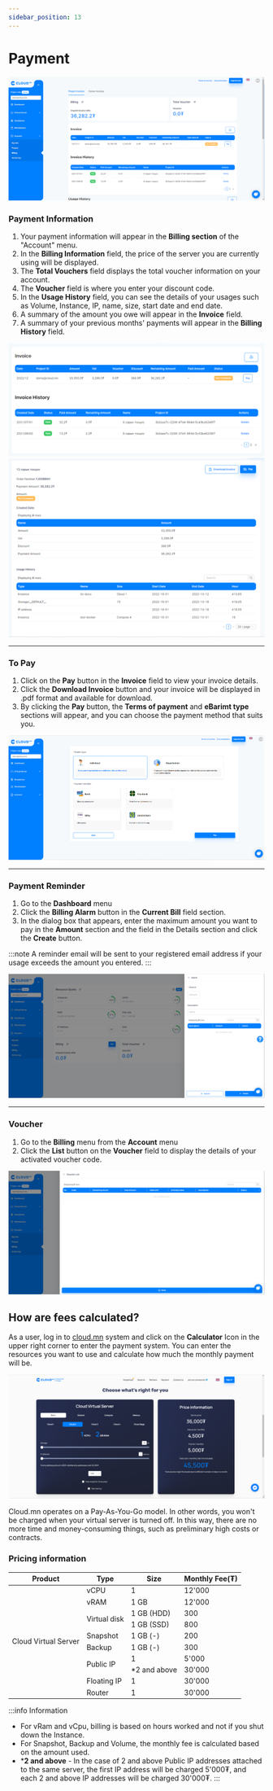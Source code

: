 ```yaml
---
sidebar_position: 13
---
```


# Payment

  ![en-Payment-1](./img/payment/en-Payment-1.png)

### Payment Information

<ol>
    <li>Your payment information will appear in the <b>Billing section</b> of the "Account" menu.</li>
    <li>In the <b>Billing Information</b> field, the price of the server you are currently using will be displayed.</li>
    <li>The <b>Total Vouchers</b> field displays the total voucher information on your account.</li>
    <li>The <b>Voucher</b> field is where you enter your discount code.</li>
    <li>In the <b>Usage History</b> field, you can see the details of your usages such as Volume, Instance, IP, name, size, start date and end date.</li>
    <li>A summary of the amount you owe will appear in the <b>Invoice</b> field.</li>
    <li>A summary of your previous months' payments will appear in the <b>Billing History</b> field.</li>
</ol>

  ![en-Payment-2](./img/payment/en-Payment-2.png)
  ![en-Payment-3](./img/payment/en-Payment-3.png)

<hr></hr>

### To Pay

<ol>
    <li>Click on the <b>Pay</b> button in the <b>Invoice</b> field to view your invoice details.</li>
    <li>Click the <b>Download Invoice</b> button and your invoice will be displayed in .pdf format and available for download.</li>
    <li>By clicking the <b>Pay</b> button, the <b>Terms of payment</b> and <b>eBarimt type</b> sections will appear, and you can choose the payment method that suits you.</li>
</ol>

  ![en-Payment-4](./img/payment/en-Payment-4.png)

<hr></hr>

### Payment Reminder

<ol>
    <li>Go to the <b>Dashboard</b> menu</li>
    <li>Click the <b>Billing Alarm</b> button in the <b>Current Bill</b> field section.</li>
    <li>In the dialog box that appears, enter the maximum amount you want to pay in the <b>Amount</b> section and the field in the Details section and click the <b>Create</b> button.</li>
</ol>

:::note 
A reminder email will be sent to your registered email address if your usage exceeds the amount you entered.
:::

  ![en-Payment-5](./img/payment/en-Billing-alarm-1.png)

<hr></hr>

### Voucher

<ol>
    <li>Go to the <b>Billing</b> menu from the <b>Account</b> menu</li>
    <li>Click the <b>List</b> button on the <b>Voucher</b> field to display the details of your activated voucher code.</li>
</ol>


  ![en-Payment-6](./img/payment/en-Voucher-list.png)

## How are fees calculated?

As a user, log in to <a href='https://cloud.mn'>cloud.mn</a> system and click on the **Calculator** Icon  in the upper right corner to enter the payment system. You can enter the resources you want to use and calculate how much the monthly payment will be.

  ![en-Payment-7](./img/payment/en-cloudmn-bill.png)

Cloud.mn operates on a Pay-As-You-Go model. In other words, you won't be charged when your virtual server is turned off. In this way, there are no more time and money-consuming things, such as preliminary high costs or contracts.

### Pricing information
<table>
<thead>
  <tr>
    <th>Product</th>
    <th>Type</th>
    <th>Size</th>
    <th>Monthly Fee(₮)</th>
  </tr>
</thead>
<tbody>
  <tr>
    <td rowspan="10">Cloud Virtual Server</td>
    <td>vCPU</td>
    <td>1</td>
    <td>12'000</td>
  </tr>
  <tr>
    <td>vRAM</td>
    <td>1 GB</td>
    <td>12'000</td>
  </tr>
  <tr>
    <td rowspan="2">Virtual disk</td>
    <td>1 GB (HDD)</td>
    <td>300</td>
  </tr>
  <tr>
    <td>1 GB (SSD)</td>
    <td>800</td>
  </tr>
  <tr>
    <td>Snapshot</td>
    <td>1 GB (-)</td>
    <td>200</td>
  </tr>
  <tr>
    <td>Backup</td>
    <td>1 GB (-)</td>
    <td>300</td>
  </tr>
  <tr>
    <td rowspan="2">Public IP</td>
    <td>1</td>
    <td>5'000</td>
  </tr>
  <tr>
    <td>*2 and above</td>
    <td>30'000</td>
  </tr>
  <tr>
    <td>Floating IP</td>
    <td>1</td>
    <td>30'000</td>
  </tr>
  <tr>
    <td>Router</td>
    <td>1</td>
    <td>30'000</td>
  </tr>
</tbody>
</table>

:::info Information
- For vRam and vCpu, billing is based on hours worked and not if you shut down the Instance.
- For Snapshot, Backup and Volume, the monthly fee is calculated based on the amount used.
- ***2 and above** - In the case of 2 and above Public IP addresses attached to the same server, the first IP address will be charged 5'000₮, and each 2 and above IP addresses will be charged 30'000₮.
:::
